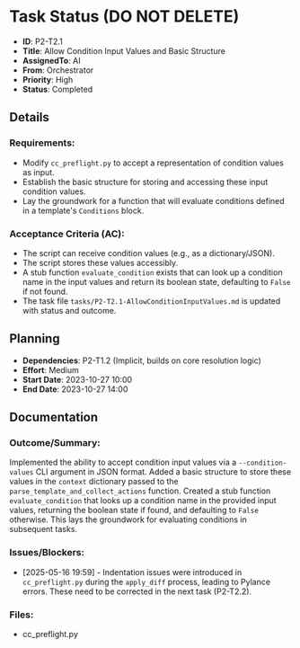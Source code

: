 # Task Status (DO NOT DELETE)
- **ID**: P2-T2.1
- **Title**: Allow Condition Input Values and Basic Structure
- **AssignedTo**: AI
- **From**: Orchestrator
- **Priority**: High
- **Status**: Completed
## Details
### Requirements:
- Modify `cc_preflight.py` to accept a representation of condition values as input.
- Establish the basic structure for storing and accessing these input condition values.
- Lay the groundwork for a function that will evaluate conditions defined in a template's `Conditions` block.
### Acceptance Criteria (AC):
- The script can receive condition values (e.g., as a dictionary/JSON).
- The script stores these values accessibly.
- A stub function `evaluate_condition` exists that can look up a condition name in the input values and return its boolean state, defaulting to `False` if not found.
- The task file `tasks/P2-T2.1-AllowConditionInputValues.md` is updated with status and outcome.
## Planning
- **Dependencies**: P2-T1.2 (Implicit, builds on core resolution logic)
- **Effort**: Medium
- **Start Date**: 2023-10-27 10:00
- **End Date**: 2023-10-27 14:00
## Documentation
### Outcome/Summary:
Implemented the ability to accept condition input values via a `--condition-values` CLI argument in JSON format. Added a basic structure to store these values in the `context` dictionary passed to the `parse_template_and_collect_actions` function. Created a stub function `evaluate_condition` that looks up a condition name in the provided input values, returning the boolean state if found, and defaulting to `False` otherwise. This lays the groundwork for evaluating conditions in subsequent tasks.
### Issues/Blockers:
- [2025-05-16 19:59] - Indentation issues were introduced in `cc_preflight.py` during the `apply_diff` process, leading to Pylance errors. These need to be corrected in the next task (P2-T2.2).
### Files:
- cc_preflight.py